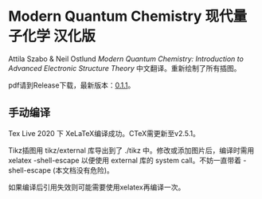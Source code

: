 # Modern Quantum Chemistry 现代量子化学 汉化版
Attila Szabo & Neil Ostlund *Modern Quantum Chemistry: Introduction to Advanced Electronic Structure Theory* 中文翻译。重新绘制了所有插图。

pdf请到Release下载，最新版本：[0.1.1](https://github.com/Mulliken/szaboqc/releases/download/v0.1.1/szabo_zh-v0.1.1.pdf)。

## 手动编译
Tex Live 2020 下 XeLaTeX编译成功。CTeX需更新至v2.5.1。

Tikz插图用 tikz/external 库导出到了 ./tikz 中。修改或添加图片后，编译时需用 xelatex -shell-escape 以便使用 external 库的 system call。不妨一直带着 -shell-escape (本文档没有危险)。

如果编译后引用失效则可能需要使用xelatex再编译一次。
